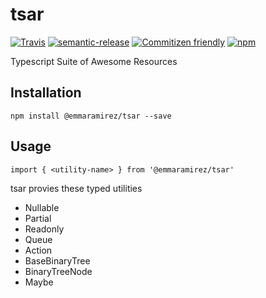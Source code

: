 # tsar

[![Travis](https://img.shields.io/travis/EmmaRamirez/tsar.svg?style=flat-square)](https://travis-ci.org/EmmaRamirez/tsar)
[![semantic-release](https://img.shields.io/badge/%20%20%F0%9F%93%A6%F0%9F%9A%80-semantic--release-e10079.svg?style=flat-square)](https://github.com/semantic-release/semantic-release)
[![Commitizen friendly](https://img.shields.io/badge/commitizen-friendly-brightgreen.svg?style=flat-square)](http://commitizen.github.io/cz-cli/)
[![npm](https://img.shields.io/npm/v/@emmaramirez/tsar.svg?style=flat-square)](https://www.npmjs.com/package/@emmaramirez/tsar)


Typescript Suite of Awesome Resources

## Installation

```
npm install @emmaramirez/tsar --save
```

## Usage

```
import { <utility-name> } from '@emmaramirez/tsar'
```

tsar provies these typed utilities

- Nullable
- Partial
- Readonly
- Queue
- Action
- BaseBinaryTree
- BinaryTreeNode
- Maybe